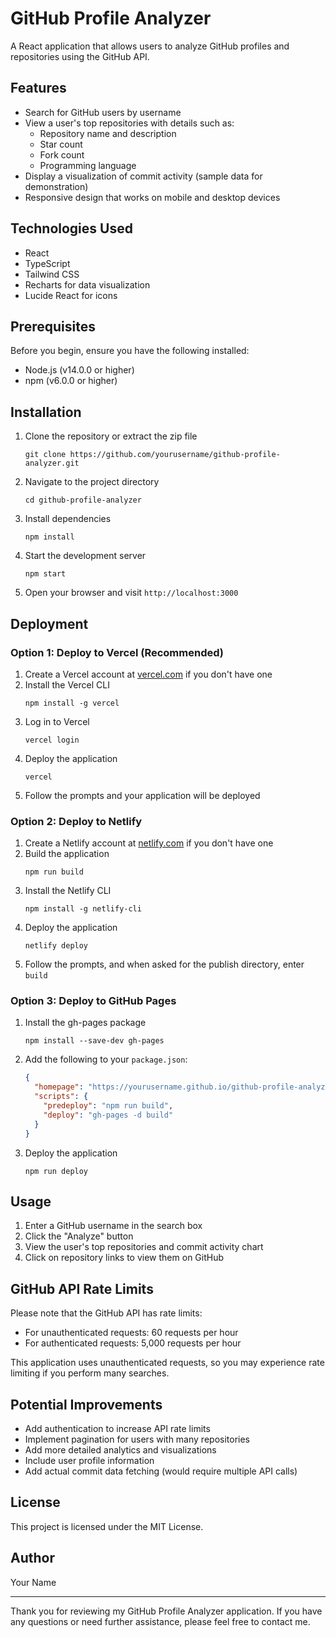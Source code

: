 # GitHub Profile Analyzer

A React application that allows users to analyze GitHub profiles and repositories using the GitHub API.

## Features

- Search for GitHub users by username
- View a user's top repositories with details such as:
  - Repository name and description
  - Star count
  - Fork count
  - Programming language
- Display a visualization of commit activity (sample data for demonstration)
- Responsive design that works on mobile and desktop devices

## Technologies Used

- React
- TypeScript
- Tailwind CSS
- Recharts for data visualization
- Lucide React for icons

## Prerequisites

Before you begin, ensure you have the following installed:
- Node.js (v14.0.0 or higher)
- npm (v6.0.0 or higher)

## Installation

1. Clone the repository or extract the zip file
   ```
   git clone https://github.com/yourusername/github-profile-analyzer.git
   ```

2. Navigate to the project directory
   ```
   cd github-profile-analyzer
   ```

3. Install dependencies
   ```
   npm install
   ```

4. Start the development server
   ```
   npm start
   ```

5. Open your browser and visit `http://localhost:3000`

## Deployment

### Option 1: Deploy to Vercel (Recommended)

1. Create a Vercel account at [vercel.com](https://vercel.com) if you don't have one
2. Install the Vercel CLI
   ```
   npm install -g vercel
   ```
3. Log in to Vercel
   ```
   vercel login
   ```
4. Deploy the application
   ```
   vercel
   ```
5. Follow the prompts and your application will be deployed

### Option 2: Deploy to Netlify

1. Create a Netlify account at [netlify.com](https://netlify.com) if you don't have one
2. Build the application
   ```
   npm run build
   ```
3. Install the Netlify CLI
   ```
   npm install -g netlify-cli
   ```
4. Deploy the application
   ```
   netlify deploy
   ```
5. Follow the prompts, and when asked for the publish directory, enter `build`

### Option 3: Deploy to GitHub Pages

1. Install the gh-pages package
   ```
   npm install --save-dev gh-pages
   ```
2. Add the following to your `package.json`:
   ```json
   {
     "homepage": "https://yourusername.github.io/github-profile-analyzer",
     "scripts": {
       "predeploy": "npm run build",
       "deploy": "gh-pages -d build"
     }
   }
   ```
3. Deploy the application
   ```
   npm run deploy
   ```

## Usage

1. Enter a GitHub username in the search box
2. Click the "Analyze" button
3. View the user's top repositories and commit activity chart
4. Click on repository links to view them on GitHub

## GitHub API Rate Limits

Please note that the GitHub API has rate limits:
- For unauthenticated requests: 60 requests per hour
- For authenticated requests: 5,000 requests per hour

This application uses unauthenticated requests, so you may experience rate limiting if you perform many searches.

## Potential Improvements

- Add authentication to increase API rate limits
- Implement pagination for users with many repositories
- Add more detailed analytics and visualizations
- Include user profile information
- Add actual commit data fetching (would require multiple API calls)

## License

This project is licensed under the MIT License.

## Author

Your Name

---

Thank you for reviewing my GitHub Profile Analyzer application. If you have any questions or need further assistance, please feel free to contact me.
